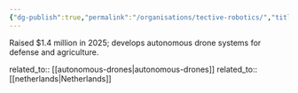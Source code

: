 ```yaml
---
{"dg-publish":true,"permalink":"/organisations/tective-robotics/","title":"Tective Robotics"}
---
```



Raised $1.4 million in 2025; develops autonomous drone systems for defense and agriculture.

related_to:: [[autonomous-drones\|autonomous-drones]]
related_to:: [[netherlands\|Netherlands]]
